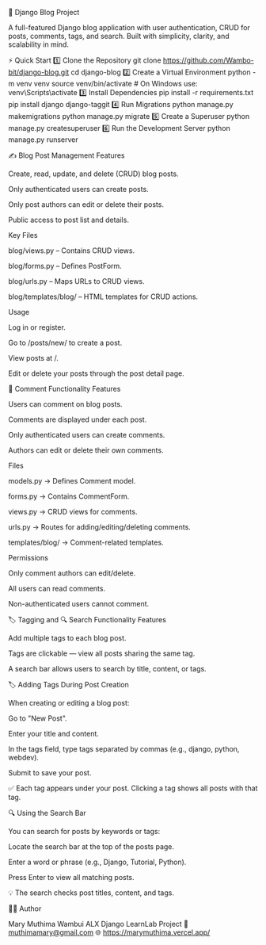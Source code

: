 📝 Django Blog Project

A full-featured Django blog application with user authentication, CRUD for posts, comments, tags, and search.
Built with simplicity, clarity, and scalability in mind.

⚡ Quick Start
1️⃣ Clone the Repository
git clone https://github.com/Wambo-bit/django-blog.git
cd django-blog
2️⃣ Create a Virtual Environment
python -m venv venv
source venv/bin/activate  # On Windows use: venv\Scripts\activate
3️⃣ Install Dependencies
pip install -r requirements.txt
pip install django django-taggit
4️⃣ Run Migrations
python manage.py makemigrations
python manage.py migrate
5️⃣ Create a Superuser
python manage.py createsuperuser
6️⃣ Run the Development Server
python manage.py runserver

✍️ Blog Post Management
Features

Create, read, update, and delete (CRUD) blog posts.

Only authenticated users can create posts.

Only post authors can edit or delete their posts.

Public access to post list and details.

Key Files

blog/views.py – Contains CRUD views.

blog/forms.py – Defines PostForm.

blog/urls.py – Maps URLs to CRUD views.

blog/templates/blog/ – HTML templates for CRUD actions.

Usage

Log in or register.

Go to /posts/new/ to create a post.

View posts at /.

Edit or delete your posts through the post detail page.

💬 Comment Functionality
Features

Users can comment on blog posts.

Comments are displayed under each post.

Only authenticated users can create comments.

Authors can edit or delete their own comments.

Files

models.py → Defines Comment model.

forms.py → Contains CommentForm.

views.py → CRUD views for comments.

urls.py → Routes for adding/editing/deleting comments.

templates/blog/ → Comment-related templates.

Permissions

Only comment authors can edit/delete.

All users can read comments.

Non-authenticated users cannot comment.

🏷️ Tagging and 🔍 Search Functionality
Features

Add multiple tags to each blog post.

Tags are clickable — view all posts sharing the same tag.

A search bar allows users to search by title, content, or tags.

🏷️ Adding Tags During Post Creation

When creating or editing a blog post:

Go to "New Post".

Enter your title and content.

In the tags field, type tags separated by commas (e.g., django, python, webdev).

Submit to save your post.

✅ Each tag appears under your post. Clicking a tag shows all posts with that tag.

🔍 Using the Search Bar

You can search for posts by keywords or tags:

Locate the search bar at the top of the posts page.

Enter a word or phrase (e.g., Django, Tutorial, Python).

Press Enter to view all matching posts.

💡 The search checks post titles, content, and tags.

👩‍💻 Author

Mary Muthima Wambui
ALX Django LearnLab Project
📧 muthimamary@gmail.com
🌐 https://marymuthima.vercel.app/  

